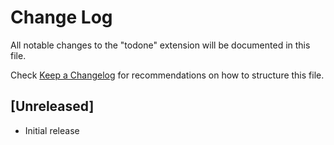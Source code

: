 # Change Log
All notable changes to the "todone" extension will be documented in this file.

Check [Keep a Changelog](http://keepachangelog.com/) for recommendations on how to structure this file.

## [Unreleased]
- Initial release